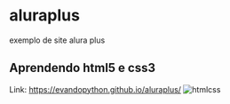 # aluraplus
exemplo  de site alura plus
## Aprendendo html5 e css3

Link: https://evandopython.github.io/aluraplus/
![htmlcss](https://github.com/user-attachments/assets/e2cb7789-5ad6-4c26-befb-64541d1e70a5)
